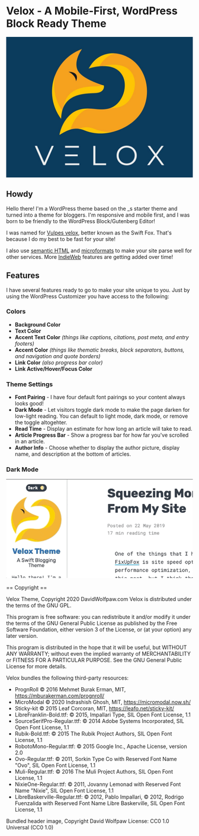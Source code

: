 # Velox - A Mobile-First, WordPress Block Ready Theme
![Velox Theme icon](screenshots/screenshot.jpg)

## Howdy

Hello there! I'm a WordPress theme based on the _s starter theme and turned into a theme for bloggers. I'm responsive and mobile first, and I was born to be friendly to the WordPress Block/Gutenberg Editor! 

I was named for [Vulpes velox](https://en.wikipedia.org/wiki/Swift_fox), better known as the Swift Fox. That's because I do my best to be fast for your site!

I also use [semantic HTML](https://developer.mozilla.org/en-US/docs/Glossary/Semantics#Semantics_in_HTML) and [microformats](http://microformats.org/) to make your site parse well for other services. More [IndieWeb](https://indieweb.org/) features are getting added over time!

## Features

I have several features ready to go to make your site unique to you. Just by using the WordPress Customizer you have access to the following:

### Colors
*  __Background Color__
*  __Text Color__
*  __Accent Text Color__ _(things like captions, citations, post meta, and entry footers)_
*  __Accent Color__ _(things like thematic breaks, block separators, buttons, and navigation and quote borders)_
* __Link Color__ _(also progress bar color)_
* __Link Active/Hover/Focus Color__
### Theme Settings
* __Font Pairing__ - I have four default font pairings so your content always looks good!
* __Dark Mode__ - Let visitors toggle dark mode to make the page darken for low-light reading. You can default to light mode, dark mode, or remove the toggle altogehter.
* __Read Time__ - Display an estimate for how long an article will take to read.
* __Article Progress Bar__ - Show a progress bar for how far you've scrolled in an article.
* __Author Info__ - Choose whether to display the author picture, display name, and description at the bottom of articles.

### Dark Mode
![Dark Mode Animation](screenshots/dark-mode.gif)

== Copyright ==

Velox Theme, Copyright 2020 DavidWolfpaw.com
Velox is distributed under the terms of the GNU GPL.

This program is free software: you can redistribute it and/or modify
it under the terms of the GNU General Public License as published by
the Free Software Foundation, either version 3 of the License, or
(at your option) any later version.

This program is distributed in the hope that it will be useful,
but WITHOUT ANY WARRANTY; without even the implied warranty of
MERCHANTABILITY or FITNESS FOR A PARTICULAR PURPOSE. See the
GNU General Public License for more details.

Velox bundles the following third-party resources:

* PrognRoll © 2016 Mehmet Burak Erman, MIT, https://mburakerman.com/prognroll/
* MicroModal © 2020 Indrashish Ghosh, MIT, https://micromodal.now.sh/
* Sticky-kit © 2015 Leaf Corcoran, MIT, https://leafo.net/sticky-kit/
* LibreFranklin-Bold.ttf: © 2015, Impallari Type, SIL Open Font License, 1.1
* SourceSerifPro-Regular.ttf: © 2014 Adobe Systems Incorporated, SIL Open Font License, 1.1
* Rubik-Bold.ttf: © 2015 The Rubik Project Authors, SIL Open Font License, 1.1
* RobotoMono-Regular.ttf: © 2015 Google Inc., Apache License, version 2.0
* Ovo-Regular.ttf: © 2011, Sorkin Type Co with Reserved Font Name "Ovo", SIL Open Font License, 1.1
* Muli-Regular.ttf: © 2016 The Muli Project Authors, SIL Open Font License, 1.1
* NixieOne-Regular.ttf: © 2011, Jovanny Lemonad with Reserved Font Name "Nixie", SIL Open Font License, 1.1
* LibreBaskerville-Regular.ttf: © 2012, Pablo Impallari, © 2012, Rodrigo Fuenzalida with Reserved Font Name Libre Baskerville, SIL Open Font License, 1.1

Bundled header image, Copyright David Wolfpaw
License: CC0 1.0 Universal (CC0 1.0)
